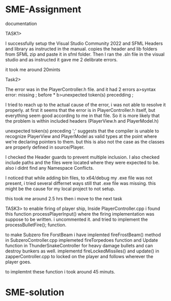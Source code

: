# SME-Assignment

documentation

TASK1> 

I successfully setup the Visual Studio Community 2022 and SFML Headers and library as instructed in the manual. copies the header and lib folders from SFML zip and paste it in sfml folder. Then I ran the .sln file in the visual studio and as instructed it gave me 2 delibrate errors. 

it took me around 20mints

Task2>

The error was in the PlayerController.h file. and it had 2 errors 
       a>syntax error: missing ; before * 
       b>unexpected token(s) precedding ;

I tried to reach up to the actual cause of the error, i was not able to resolve it properly. at first it seems that the error is in PlayerController.h itself, but everything seem good according to me in that file. So it is more likely that the problem is within included headers (PlayerView.h and PlayerModel.h)

unexpected token(s) preceding ';' suggests that the compiler is unable to recognize PlayerView and PlayerModel as valid types at the point where we're declaring pointers to them. but this is also not the case as the classes are properly defined in source/Player. 

I checked the Header guards to prevent multiple inclusion.
I also checked include paths and the files were located where they were expected to be.
also i didnt find any Namespace Conflicts.

I noticed that while adding bin files, to x64/debug my .exe file was not present, i tried several differnet ways still that .exe file was missing. this might be the cause for my local project to not setup.

this took me around 2.5 hrs then i move to the next task

TASK3>
to enable firing of player ship,
Inside PlayerController.cpp i found this function processPlayerInput() where the firing implementation was suppose to be written. i uncommented it. and tried to implement the processBulletFire(); function.

to make Subzero fire ForstBeam i have implemted fireFrostBeam() method in SubzeroController.cpp
 implemeted fireTorpedoes function and Update function in ThunderSnakeController
 for heavy damage bullets and can destroy bunkers as well. 
 implementd fireLockedMissiles() and update() in zapperController.cpp to locked on the player and follows wherever the player goes.

 to implemtnt these function i took around 45 minuts.

 

# SME-solution
